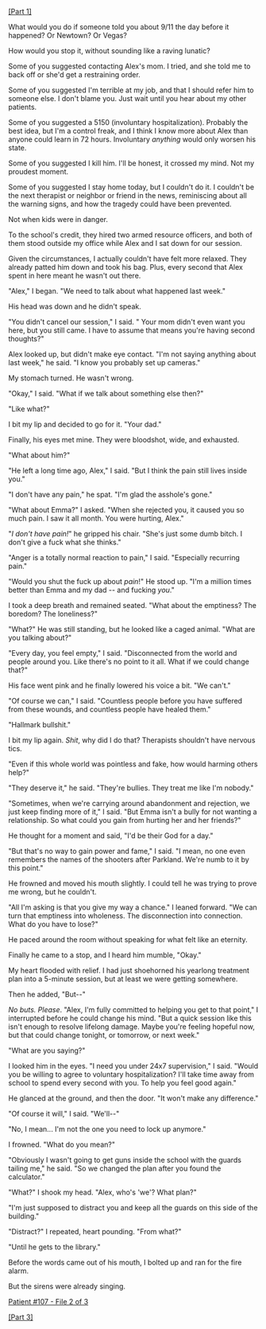 [\[Part 1\]](https://www.reddit.com/r/nosleep/comments/a57yr5/im_a_therapist_and_my_patient_is_going_to_be_the/)

What would you do if someone told you about 9/11 the day before it happened? Or Newtown? Or Vegas?

How would you stop it, without sounding like a raving lunatic?

Some of you suggested contacting Alex's mom. I tried, and she told me to back off or she'd get a restraining order.

Some of you suggested I'm terrible at my job, and that I should refer him to someone else. I don't blame you. Just wait until you hear about my other patients.

Some of you suggested a 5150 (involuntary hospitalization). Probably the best idea, but I'm a control freak, and I think I know more about Alex than anyone could learn in 72 hours. Involuntary *anything* would only worsen his state.

Some of you suggested I kill him. I'll be honest, it crossed my mind. Not my proudest moment.

Some of you suggested I stay home today, but I couldn't do it. I couldn't be the next therapist or neighbor or friend in the news, reminiscing about all the warning signs, and how the tragedy could have been prevented.

Not when kids were in danger.

To the school's credit, they hired two armed resource officers, and both of them stood outside my office while Alex and I sat down for our session.

Given the circumstances, I actually couldn't have felt more relaxed. They already patted him down and took his bag. Plus, every second that Alex spent in here meant he wasn't out there.

"Alex," I began. "We need to talk about what happened last week."

His head was down and he didn't speak.

"You didn't cancel our session," I said. " Your mom didn't even want you here, but you still came. I have to assume that means you're having second thoughts?"

Alex looked up, but didn't make eye contact. "I'm not saying anything about last week," he said. "I know you probably set up cameras."

My stomach turned. He wasn't wrong.

"Okay," I said. "What if we talk about something else then?"

"Like what?"

I bit my lip and decided to go for it. "Your dad."

Finally, his eyes met mine. They were bloodshot, wide, and exhausted.

"What about him?"

"He left a long time ago, Alex," I said. "But I think the pain still lives inside you."

"I don't have any pain," he spat. "I'm glad the asshole's gone."

"What about Emma?" I asked. "When she rejected you, it caused you so much pain. I saw it all month. You were hurting, Alex."

"*I don't have pain!*" he gripped his chair. "She's just some dumb bitch. I don't give a fuck what she thinks."

"Anger is a totally normal reaction to pain," I said. "Especially recurring pain."

"Would you shut the fuck up about *pain*!" He stood up. "I'm a million times better than Emma and my dad -- and fucking *you*."

I took a deep breath and remained seated. "What about the emptiness? The boredom? The loneliness?"

"What?" He was still standing, but he looked like a caged animal. "What are you talking about?"

"Every day, you feel empty," I said. "Disconnected from the world and people around you. Like there's no point to it all. What if we could change that?"

His face went pink and he finally lowered his voice a bit. "We can't."

"Of course we can," I said. "Countless people before you have suffered from these wounds, and countless people have healed them."

"Hallmark bullshit."

I bit my lip again. *Shit*, why did I do that? Therapists shouldn't have nervous tics.

"Even if this whole world was pointless and fake, how would harming others help?"

"They deserve it," he said. "They're bullies. They treat me like I'm nobody."

"Sometimes, when we're carrying around abandonment and rejection, we just keep finding more of it," I said. "But Emma isn't a bully for not wanting a relationship. So what could you gain from hurting her and her friends?"

He thought for a moment and said, "I'd be their God for a day."

"But that's no way to gain power and fame," I said. "I mean, no one even remembers the names of the shooters after Parkland. We're numb to it by this point."

He frowned and moved his mouth slightly. I could tell he was trying to prove me wrong, but he couldn't.

"All I'm asking is that you give my way a chance." I leaned forward. "We can turn that emptiness into wholeness. The disconnection into connection. What do you have to lose?"

He paced around the room without speaking for what felt like an eternity.

Finally he came to a stop, and I heard him mumble, "Okay."

My heart flooded with relief. I had just shoehorned his yearlong treatment plan into a 5-minute session, but at least we were getting somewhere.

Then he added, "But--"

*No buts. Please*. "Alex, I'm fully committed to helping you get to that point," I interrupted before he could change his mind. "But a quick session like this isn't enough to resolve lifelong damage. Maybe you're feeling hopeful now, but that could change tonight, or tomorrow, or next week."

"What are you saying?"

I looked him in the eyes. "I need you under 24x7 supervision," I said. "Would you be willing to agree to voluntary hospitalization? I'll take time away from school to spend every second with you. To help you feel good again."

He glanced at the ground, and then the door. "It won't make any difference."

"Of course it will," I said. "We'll--"

"No, I mean... I'm not the one you need to lock up anymore."

I frowned. "What do you mean?"

"Obviously I wasn't going to get guns inside the school with the guards tailing me," he said. "So we changed the plan after you found the calculator."

"What?" I shook my head. "Alex, who's 'we'? What plan?"

"I'm just supposed to distract you and keep all the guards on this side of the building."

"Distract?" I repeated, heart pounding. "From what?"

"Until he gets to the library."

Before the words came out of his mouth, I bolted up and ran for the fire alarm.

But the sirens were already singing.

[Patient #107 - File 2 of 3](https://www.reddit.com/r/Dr_Harper/)

[\[Part 3\]](https://www.reddit.com/r/nosleep/comments/a5wria/im_a_therapist_and_my_patient_is_going_to_be_the/)